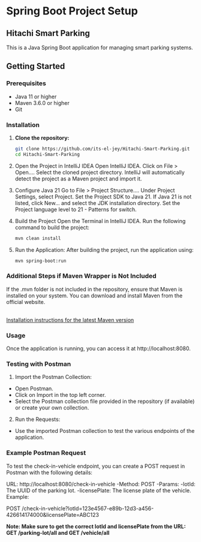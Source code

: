 <!-- 
Author: Loida Jane AnfONE
Modified by: 
Last Updated: January 22, 2025
-->
# Spring Boot Project Setup

## Hitachi Smart Parking

This is a Java Spring Boot application for managing smart parking systems.

## Getting Started

### Prerequisites

- Java 11 or higher
- Maven 3.6.0 or higher
- Git

### Installation

1. **Clone the repository:**

   ```bash
   git clone https://github.com/its-el-jey/Hitachi-Smart-Parking.git
   cd Hitachi-Smart-Parking

2. Open the Project in IntelliJ IDEA
   Open IntelliJ IDEA.
   Click on File > Open....
   Select the cloned project directory.
   IntelliJ will automatically detect the project as a Maven project and import it.

3. Configure Java 21
   Go to File > Project Structure....
   Under Project Settings, select Project.
   Set the Project SDK to Java 21. If Java 21 is not listed, click New... and select the JDK installation directory.
   Set the Project language level to 21 - Patterns for switch.

4. Build the Project
   Open the Terminal in IntelliJ IDEA.
   Run the following command to build the project:

   ```bash
   mvn clean install

5. Run the Application: After building the project, run the application using:

   ```bash
   mvn spring-boot:run

### Additional Steps if Maven Wrapper is Not Included
If the .mvn folder is not included in the repository, ensure that Maven is installed on your system. You can download and install Maven from the official website.

<br> <a href=https://maven.apache.org/install.html> Installation instructions for the latest Maven version </a> <br>

### Usage
Once the application is running, you can access it at http://localhost:8080.

### Testing with Postman

1. Import the Postman Collection:
- Open Postman.
- Click on Import in the top left corner.
- Select the Postman collection file provided in the repository (if available) or create your own collection.

2. Run the Requests:
- Use the imported Postman collection to test the various endpoints of the application.

### Example Postman Request
To test the check-in-vehicle endpoint, you can create a POST request in Postman with the following details:

URL: http://localhost:8080/check-in-vehicle
-Method: POST
-Params:
-lotId: The UUID of the parking lot.
-licensePlate: The license plate of the vehicle.
Example:

POST /check-in-vehicle?lotId=123e4567-e89b-12d3-a456-426614174000&licensePlate=ABC123

<b>Note: Make sure to get the correct lotId and licensePlate from the URL: GET /parking-lot/all and GET /vehicle/all</b>

